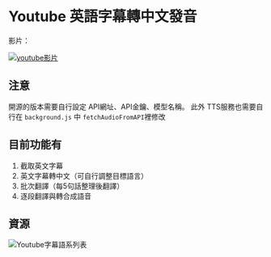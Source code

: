 # Youtube 英語字幕轉中文發音

影片：

[![youtube影片](https://github.com/user-attachments/assets/c5c4fb28-c928-41d7-b86a-2d25c0ed0751)](https://youtube.com/shorts/QtB9n8S4mXs?feature=share)


## 注意
開源的版本需要自行設定 API網址、API金鑰、模型名稱。
此外 TTS服務也需要自行在 `background.js` 中 `fetchAudioFromAPI`裡修改

## 目前功能有
1. 截取英文字幕
2. 英文字幕轉中文（可自行調整目標語言）
3. 批次翻譯（每5句話整理後翻譯）
4. 逐段翻譯與轉合成語音

## 資源

![Youtube字幕語系列表](https://www.searchapi.io/docs/parameters/youtube-transcripts/lang)